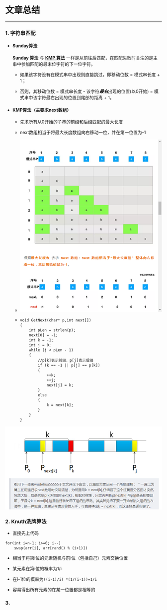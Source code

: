 # 文章总结

---

### 1. 字符串匹配

- #### Sunday算法
  
  **Sunday 算法**  与  [**KMP 算法**](http://mp.weixin.qq.com/s?__biz=MzUyNjQxNjYyMg==&mid=2247485939&idx=1&sn=b25f39b5644da92c4047bbbd9936f73c&chksm=fa0e6672cd79ef64dda0a21e23c2817edf4a64cbb75b9bed328d6519c6cd4fef36d03a4cb309&scene=21#wechat_redirect)  一样是从前往后匹配，在匹配失败时关注的是主串中参加匹配的最末位字符的下一位字符。
  - 如果该字符没有在模式串中出现则直接跳过，即移动位数 = 模式串长度 + 1；
  
  - 否则，其移动位数 = 模式串长度 - 该字符***最右***出现的位置(以0开始) = 模式串中该字符最右出现的位置到尾部的距离 + 1。



- #### KMP算法（主要求next数组）
  - 先求所有从0开始的子串的前缀和后缀匹配的最大长度
  
  - next数组相当于将最大长度数组向右移动一位，并在第一位置为-1
  
  - ![Image\KMP](Image\KMP.png)
  
  - ```
    void GetNext(char* p,int next[])
    {
    	int pLen = strlen(p);
    	next[0] = -1;
    	int k = -1;
    	int j = 0;
    	while (j < pLen - 1)
    	{
    		//p[k]表示前缀，p[j]表示后缀
    		if (k == -1 || p[j] == p[k]) 
    		{
    			++k;
    			++j;
    			next[j] = k;
    		}
    		else 
    		{
    			k = next[k];
    		}
    	}
    }
    ```

![nextArray](Image/nextArray.png)



### 2. Knuth洗牌算法

- 直接先上代码

```
for(int i=n-1; i>=0; i--)
    swap(arr[i], arr[rand() % (i+1)])
```

- 相当于将第i位的元素随机与前i位（包括自己）元素交换位置

- 某元素在第i位的概率为1/i

- 在i-1位的概率为`((i-1)/i) *(1/(i-1))=1/i`

- 容易得出所有元素的在某一位置都是相等的



### 3.
